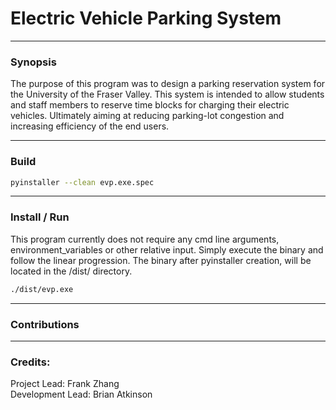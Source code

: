 # Electric Vehicle Parking System

---

### Synopsis

The purpose of this program was to design a parking reservation system for the University of the Fraser Valley.
This system is intended to allow students and staff members to reserve time blocks for charging their electric vehicles. Ultimately aiming at reducing parking-lot congestion and increasing efficiency of the end users.

---

### Build
``` bash
pyinstaller --clean evp.exe.spec
```

---

### Install / Run
This program currently does not require any cmd line arguments, environment_variables or other relative input. Simply execute the binary and follow the linear progression.
The binary after pyinstaller creation, will be located in the /dist/ directory.
``` bash
./dist/evp.exe
```


---

### Contributions

---

### Credits:

Project Lead: Frank Zhang<br>
Development Lead: Brian Atkinson <br>
